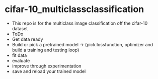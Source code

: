 # cifar-10_multiclassclassification
* This repo is for the multiclass image classification off the cifar-10 dataset
* ToDo
* Get data ready
* Build or pick a pretrained model -> (pick lossfunction, optimizer and build a training and testing loop)
* fit data
* evaluate
* improve through experimentation
* save and reload your trained model

